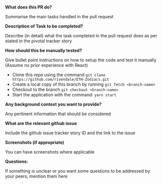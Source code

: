**What does this PR do?**

Summarise the main tasks handled in the pull request

**Description of Task to be completed?**

Describe (in detail) what the task completed in the pull request does as per stated in the
pivotal tracker story

**How should this be manually tested?**

Give bullet point instructions on how to setup the code and test it manually (Assume no prior experience with React)

- Clone this repo using the command `git clone https://github.com/rivendale/ETH-Zodiacs.git`
- Create a local copy of this branch by running `git fetch <branch-name>`
- Checkout to the branch `git checkout <branch-name>`
- Start the application with the command: `yarn start`

**Any background context you want to provide?**

Any pertinent information that should be considered

**What are the relevant github issue**

Include the github issue tracker story ID and the link to the issue

**Screenshots (if appropriate)**

You can have screenshots where applicable

**Questions:**

If something is unclear or you want some questions to be addressed by your peers, mention them here
